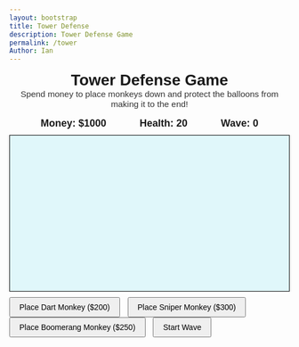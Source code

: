 ```yaml
---
layout: bootstrap
title: Tower Defense
description: Tower Defense Game
permalink: /tower
Author: Ian
---
```



<meta charset="UTF-8" />
<title>BTD6-Inspired Tower Defense</title>
<style>
    body {
    font-family: Arial, sans-serif;
    user-select: none;
    margin: 10px;
    }
    #gameContainer {
    position: relative;
    }
    #gameCanvas {
    border: 1px solid black;
    background: #e0f7fa;
    display: block;
    }
    #controls {
    margin-top: 10px;
    }
    button {
    margin-right: 10px;
    padding: 8px 16px;
    font-size: 14px;
    cursor: pointer;
    }
    #upgradePanel {
    position: absolute;
    background: #fff;
    border: 1px solid #333;
    padding: 10px;
    display: none;
    z-index: 10;
    box-shadow: 2px 2px 5px rgba(0,0,0,0.3);
    }
    #statusBar {
    display: flex;
    justify-content: center;
    align-items: center;
    gap: 40px;
    font-weight: bold;
    font-size: 18px;
    margin-bottom: 10px;
    }
    #moneyDisplay, #healthDisplay, #waveDisplay {
    margin: 0 10px;
    }
    #towerTitle {
    text-align: center;
    font-size: 2em;
    font-weight: bold;
    margin-bottom: 0px;
    }
    #towerDesc {
    text-align: center;
    font-size: 1.1em;
    margin-bottom: 15px;
    color: #333;
    }
</style>

<div id="towerTitle">Tower Defense Game</div>
<div id="towerDesc">Spend money to place monkeys down and protect the balloons from making it to the end!</div>
<div id="statusBar">
  <span id="moneyDisplay">Money: $1000</span>
  <span id="healthDisplay">Health: 20</span>
  <span id="waveDisplay">Wave: 0</span>
</div>

<div id="gameContainer">
  <canvas id="gameCanvas" width="900" height="500"></canvas>

  <div id="upgradePanel">
    <div><button id="upgradeRange">Upgrade Range (+$100)</button></div>
    <div><button id="upgradeDamage">Upgrade Damage (+$100)</button></div>
    <div><button id="sellMonkey">Sell Monkey</button></div>
  </div>
</div>

<div id="controls">
  <button id="placeDart">Place Dart Monkey ($200)</button>
  <button id="placeSniper">Place Sniper Monkey ($300)</button>
  <button id="placeBoomerang">Place Boomerang Monkey ($250)</button>
  <button id="startWaveBtn">Start Wave</button>
</div>

<script>
(() => {
  const canvas = document.getElementById("gameCanvas");
  const ctx = canvas.getContext("2d");
  const moneyDisplay = document.getElementById("moneyDisplay");
  const healthDisplay = document.getElementById("healthDisplay");
  const waveDisplay = document.getElementById("waveDisplay");
  const upgradePanel = document.getElementById("upgradePanel");
  const upgradeRangeBtn = document.getElementById("upgradeRange");
  const upgradeDamageBtn = document.getElementById("upgradeDamage");
  const sellMonkeyBtn = document.getElementById("sellMonkey");
  const startWaveBtn = document.getElementById("startWaveBtn");

  let money = 1000;
  let health = 20;
  let currentWave = 0;
  let waveInProgress = false;
  let balloonsToSpawn = 0;
  let balloonSpawnInterval = null;
  let gameOver = false;

  let placingType = null; // "dart", "sniper", "boomerang"
  let selectedMonkey = null;

  // Path points (longer and more detailed)
  const path = [
    {x: 0, y: 240},
    {x: 120, y: 240},
    {x: 120, y: 100},
    {x: 250, y: 100},
    {x: 250, y: 380},
    {x: 400, y: 380},
    {x: 400, y: 180},
    {x: 550, y: 180},
    {x: 550, y: 420},
    {x: 700, y: 420},
    {x: 700, y: 120},
    {x: 850, y: 120},
    {x: 900, y: 120}
  ];

  // Utility distance function
  function dist(x1, y1, x2, y2) {
    return Math.sqrt((x1 - x2)**2 + (y1 - y2)**2);
  }

  // Monkey Base Class
  class Monkey {
    constructor(x, y, price) {
      this.x = x;
      this.y = y;
      this.range = 100;
      this.damage = 1;
      this.price = price;
      this.fireRate = 60; // frames between shots
      this.fireCooldown = 0;
      this.selected = false;
      this.type = "base";
    }
    draw() {
      ctx.save();
      ctx.translate(this.x, this.y);
      ctx.fillStyle = this.selected ? "yellow" : "orange";
      ctx.beginPath();
      ctx.arc(0, 0, 15, 0, Math.PI * 2);
      ctx.fill();
      ctx.fillStyle = "black";
      ctx.font = "12px Arial";
      ctx.textAlign = "center";
      ctx.fillText(this.type.charAt(0).toUpperCase(), 0, 5);
      ctx.restore();

      // Draw range circle if selected
      if (this.selected) {
        ctx.beginPath();
        ctx.strokeStyle = "rgba(255, 255, 0, 0.5)";
        ctx.arc(this.x, this.y, this.range, 0, Math.PI * 2);
        ctx.stroke();
      }
    }
    update() {
      if (this.fireCooldown > 0) this.fireCooldown--;
      if (this.fireCooldown === 0) {
        const target = balloons.find(b => dist(this.x, this.y, b.x, b.y) <= this.range);
        if (target) {
          shootProjectile(this, target);
          this.fireCooldown = this.fireRate;
        }
      }
    }
  }

  class DartMonkey extends Monkey {
    constructor(x, y) {
      super(x, y, 200);
      this.type = "dart";
      this.damage = 1;
      this.range = 90;
      this.fireRate = 25; // fast fire
    }
  }

  class SniperMonkey extends Monkey {
    constructor(x, y) {
      super(x, y, 300);
      this.type = "sniper";
      this.damage = 6;
      this.range = 250;
      this.fireRate = 80; // slow fire
    }
    draw() {
      ctx.save();
      ctx.translate(this.x, this.y);
      ctx.fillStyle = this.selected ? "yellow" : "blue";
      ctx.beginPath();
      ctx.rect(-10, -15, 20, 30);
      ctx.fill();
      ctx.fillStyle = "white";
      ctx.font = "14px Arial";
      ctx.textAlign = "center";
      ctx.fillText("S", 0, 6);
      ctx.restore();

      // Draw range circle if selected
      if (this.selected) {
        ctx.beginPath();
        ctx.strokeStyle = "rgba(0, 0, 255, 0.4)";
        ctx.arc(this.x, this.y, this.range, 0, Math.PI * 2);
        ctx.stroke();
      }
    }
  }

  class BoomerangMonkey extends Monkey {
    constructor(x, y) {
      super(x, y, 250);
      this.type = "boomerang";
      this.damage = 2;
      this.range = 140;
      this.fireRate = 45; // medium fire
    }
    draw() {
      ctx.save();
      ctx.translate(this.x, this.y);
      ctx.fillStyle = this.selected ? "yellow" : "green";
      ctx.beginPath();
      ctx.moveTo(-10, 0);
      ctx.lineTo(0, -15);
      ctx.lineTo(10, 0);
      ctx.lineTo(0, 15);
      ctx.closePath();
      ctx.fill();
      ctx.fillStyle = "white";
      ctx.font = "14px Arial";
      ctx.textAlign = "center";
      ctx.fillText("B", 0, 6);
      ctx.restore();

      // Draw range circle if selected
      if (this.selected) {
        ctx.beginPath();
        ctx.strokeStyle = "rgba(0, 255, 0, 0.4)";
        ctx.arc(this.x, this.y, this.range, 0, Math.PI * 2);
        ctx.stroke();
      }
    }
    shoot(target) {
      // Hit up to 3 balloons in a row within range
      const pierce = 3;
      const inRange = balloons.filter(b => dist(this.x, this.y, b.x, b.y) <= this.range && !b.isPopped);
      if (inRange.length > 0) {
        for (let i = 0; i < Math.min(pierce, inRange.length); i++) {
          shootProjectile(this, inRange[i]);
        }
      }
    }
  }

  // Store base HP for each balloon type
  const BASE_BALLOON_HP = {
    red: 3,
    blue: 6,
    green: 10,
    gray: 5
  };

  // Balloon class with different types and HP
  class Balloon {
    constructor(type) {
      this.type = type;
      this.x = path[0].x;
      this.y = path[0].y;
      this.pathIndex = 0;

      // Double HP every wave (wave 1 = x2, wave 2 = x4, etc.)
      const hpMultiplier = Math.pow(2, Math.max(0, currentWave - 1));
      if (type === "red") {
        this.hp = BASE_BALLOON_HP.red * hpMultiplier;
        this.maxHp = this.hp;
        this.color = "red";
        this.reward = 100;
        this.speed = (1 + currentWave * 0.1) * 3;
      } else if (type === "blue") {
        this.hp = BASE_BALLOON_HP.blue * hpMultiplier;
        this.maxHp = this.hp;
        this.color = "blue";
        this.reward = 150;
        this.speed = (1 + currentWave * 0.1) * 2;
      } else if (type === "green") {
        this.hp = BASE_BALLOON_HP.green * hpMultiplier;
        this.maxHp = this.hp;
        this.color = "green";
        this.reward = 200;
        this.speed = 1 + currentWave * 0.1;
      } else {
        this.hp = BASE_BALLOON_HP.gray * hpMultiplier;
        this.maxHp = this.hp;
        this.color = "gray";
        this.reward = 100;
        this.speed = 1 + currentWave * 0.1;
      }
      this.radius = 12;
      this.isPopped = false;
    }
    update() {
      if (this.pathIndex >= path.length - 1) return false; // reached end

      // Move toward next path point
      const target = path[this.pathIndex + 1];
      const dx = target.x - this.x;
      const dy = target.y - this.y;
      const distToTarget = Math.sqrt(dx*dx + dy*dy);
      if (distToTarget < this.speed) {
        this.x = target.x;
        this.y = target.y;
        this.pathIndex++;
      } else {
        this.x += (dx / distToTarget) * this.speed;
        this.y += (dy / distToTarget) * this.speed;
      }
      return true;
    }
    draw() {
      ctx.beginPath();
      ctx.fillStyle = this.color;
      ctx.strokeStyle = "black";
      ctx.lineWidth = 2;
      ctx.arc(this.x, this.y, this.radius, 0, Math.PI * 2);
      ctx.fill();
      ctx.stroke();

      // Draw HP bar above balloon
      ctx.fillStyle = "black";
      ctx.fillRect(this.x - this.radius, this.y - this.radius - 10, this.radius * 2, 5);
      ctx.fillStyle = "lime";
      ctx.fillRect(
        this.x - this.radius,
        this.y - this.radius - 10,
        this.radius * 2 * (this.hp / this.maxHp),
        5
      );
    }
  }

  // Projectile class
  class Projectile {
    constructor(monkey, target) {
      this.x = monkey.x;
      this.y = monkey.y;
      this.target = target;
      this.speed = 8;
      this.damage = monkey.damage;
      this.radius = 4;
      this.type = monkey.type;
      this.isExpired = false;
    }
    update() {
      if (this.target.isPopped) {
        this.isExpired = true;
        return;
      }
      const dx = this.target.x - this.x;
      const dy = this.target.y - this.y;
      const distToTarget = Math.sqrt(dx*dx + dy*dy);
      if (distToTarget < this.speed) {
        this.x = this.target.x;
        this.y = this.target.y;
        this.hitTarget();
        this.isExpired = true;
      } else {
        this.x += (dx / distToTarget) * this.speed;
        this.y += (dy / distToTarget) * this.speed;
      }
    }
    hitTarget() {
      this.target.hp -= this.damage;
      if (this.target.hp <= 0) {
        this.target.isPopped = true;
        money += this.target.reward;
        updateMoneyDisplay();
      }
    }
    draw() {
      ctx.beginPath();
      ctx.fillStyle = this.type === "sniper" ? "purple" : "black";
      ctx.arc(this.x, this.y, this.radius, 0, Math.PI * 2);
      ctx.fill();
    }
  }

  let monkeys = [];
  let balloons = [];
  let projectiles = [];

  // Place monkey on valid location
  function placeMonkey(type, x, y) {
    if (money < (type === "dart" ? 200 : type === "sniper" ? 300 : 250)) return false;

    // Check spacing: must be >= 50 pixels away from all other monkeys
    for (const m of monkeys) {
      if (dist(x, y, m.x, m.y) < 50) {
        alert("Too close to another monkey!");
        return false;
      }
    }
    // Check not on path (within 30 pixels of path line points)
    for (let i = 0; i < path.length -1; i++) {
      const a = path[i];
      const b = path[i+1];
      // Calculate distance from point to segment
      if (pointLineDist({x,y}, a, b) < 30) {
        alert("Cannot place on the path!");
        return false;
      }
    }

    let newMonkey;
    if (type === "dart") newMonkey = new DartMonkey(x, y);
    else if (type === "sniper") newMonkey = new SniperMonkey(x, y);
    else if (type === "boomerang") newMonkey = new BoomerangMonkey(x, y);
    else return false;

    monkeys.push(newMonkey);
    money -= newMonkey.price;
    updateMoneyDisplay();
    return true;
  }

  // Distance from point p to line segment ab
  function pointLineDist(p, a, b) {
    const A = p.x - a.x;
    const B = p.y - a.y;
    const C = b.x - a.x;
    const D = b.y - a.y;

    const dot = A * C + B * D;
    const len_sq = C * C + D * D;
    let param = -1;
    if (len_sq !== 0) param = dot / len_sq;

    let xx, yy;

    if (param < 0) {
      xx = a.x;
      yy = a.y;
    } else if (param > 1) {
      xx = b.x;
      yy = b.y;
    } else {
      xx = a.x + param * C;
      yy = a.y + param * D;
    }

    const dx = p.x - xx;
    const dy = p.y - yy;
    return Math.sqrt(dx * dx + dy * dy);
  }

  // Shoot projectile from monkey to target balloon
  function shootProjectile(monkey, balloon) {
    projectiles.push(new Projectile(monkey, balloon));
  }

  // Update money display text
  function updateMoneyDisplay() {
    moneyDisplay.textContent = `Money: $${money}`;
  }
  // Update health display text
  function updateHealthDisplay() {
    healthDisplay.textContent = `Health: ${health}`;
  }
  // Update wave display text
  function updateWaveDisplay() {
    waveDisplay.textContent = `Wave: ${currentWave}`;
  }

  // Start wave spawning balloons
  function startWave() {
    if (waveInProgress || gameOver) return;
    waveInProgress = true;
    startWaveBtn.disabled = true;

    currentWave++;
    updateWaveDisplay();
    // Increase difficulty: 10 + (currentWave-1)*10
    balloonsToSpawn = 10 + (currentWave - 1) * 10;

    balloonSpawnInterval = setInterval(() => {
      if (balloonsToSpawn <= 0) {
        clearInterval(balloonSpawnInterval);
        balloonSpawnInterval = null;
        waveInProgress = false;
        startWaveBtn.disabled = false;
        return;
      }
      balloonsToSpawn--;
      spawnBalloon();
    }, 700);
  }

  // Spawn balloon by wave difficulty (random types)
  function spawnBalloon() {
    let typeChance = Math.random();
    let type;
    if (typeChance < 0.6) type = "red";
    else if (typeChance < 0.85) type = "blue";
    else type = "green";
    balloons.push(new Balloon(type));
  }

  // Upgrade selected monkey range or damage
  function upgradeSelectedMonkey(type) {
    if (!selectedMonkey) return;

    if (money < 100) {
      alert("Not enough money to upgrade!");
      return;
    }
    if (type === "range") {
      selectedMonkey.range += 20;
      money -= 100;
    } else if (type === "damage") {
      selectedMonkey.damage += 1;
      money -= 100;
    }
    updateMoneyDisplay();
  }

  // Sell selected monkey
  function sellSelectedMonkey() {
    if (!selectedMonkey) return;
    money += Math.floor(selectedMonkey.price / 2);
    monkeys = monkeys.filter(m => m !== selectedMonkey);
    selectedMonkey = null;
    hideUpgradePanel();
    updateMoneyDisplay();
  }

  // Show upgrade panel near monkey
  function showUpgradePanel(monkey) {
    selectedMonkey = monkey;
    // Position upgrade panel near monkey but keep it inside canvas container
    const rect = canvas.getBoundingClientRect();
    const containerRect = document.getElementById("gameContainer").getBoundingClientRect();

    upgradePanel.style.left = (monkey.x + rect.left - containerRect.left + 20) + "px";
    upgradePanel.style.top = (monkey.y + rect.top - containerRect.top - 40) + "px";
    upgradePanel.style.display = "block";
  }

  function hideUpgradePanel() {
    upgradePanel.style.display = "none";
    selectedMonkey = null;
  }

  // Main update function
  function update() {
    if (gameOver) return;
    // Update monkeys
    monkeys.forEach(m => m.update());

    // Update balloons
    balloons = balloons.filter(b => !b.isPopped);
    balloons = balloons.filter(b => {
      const alive = b.update();
      if (!alive) {
        // Balloon reached end - lose 1 health
        health -= 1;
        updateHealthDisplay();
        if (health <= 0 && !gameOver) {
          health = 0;
          updateHealthDisplay();
          gameOver = true;
          setTimeout(() => {
            alert("Game Over! You lost all your health.");
          }, 100);
        }
      }
      return alive;
    });

    // Update projectiles
    projectiles = projectiles.filter(p => !p.isExpired);
    projectiles.forEach(p => p.update());
  }

  // Main draw function
  function draw() {
    ctx.clearRect(0, 0, canvas.width, canvas.height);

    // Draw path as thick gray line
    ctx.beginPath();
    ctx.lineWidth = 20;
    ctx.strokeStyle = "#bbb";
    ctx.lineJoin = "round";
    ctx.moveTo(path[0].x, path[0].y);
    for (let i = 1; i < path.length; i++) {
      ctx.lineTo(path[i].x, path[i].y);
    }
    ctx.stroke();

    // Draw monkeys
    monkeys.forEach(m => m.draw());

    // Draw balloons
    balloons.forEach(b => b.draw());

    // Draw projectiles
    projectiles.forEach(p => p.draw());
  }

  // Game loop
  function gameLoop() {
    update();
    draw();
    requestAnimationFrame(gameLoop);
  }

  // Button handlers
  document.getElementById("placeDart").onclick = () => {
    if (gameOver) return;
    placingType = "dart";
    hideUpgradePanel();
  };
  document.getElementById("placeSniper").onclick = () => {
    if (gameOver) return;
    placingType = "sniper";
    hideUpgradePanel();
  };
  document.getElementById("placeBoomerang").onclick = () => {
    if (gameOver) return;
    placingType = "boomerang";
    hideUpgradePanel();
  };
  startWaveBtn.onclick = () => {
    if (gameOver) return;
    startWave();
    hideUpgradePanel();
  };

  upgradeRangeBtn.onclick = () => {
    upgradeSelectedMonkey("range");
  };
  upgradeDamageBtn.onclick = () => {
    upgradeSelectedMonkey("damage");
  };
  sellMonkeyBtn.onclick = () => {
    sellSelectedMonkey();
  };

  // Canvas click handler for placing or selecting monkeys
  canvas.addEventListener("click", (e) => {
    if (gameOver) return;
    const rect = canvas.getBoundingClientRect();
    const clickX = e.clientX - rect.left;
    const clickY = e.clientY - rect.top;

    if (placingType) {
      const placed = placeMonkey(placingType, clickX, clickY);
      if (placed) {
        placingType = null; // reset placing mode after placement
      }
      return;
    }

    // Check if click on monkey for selection
    let clickedOnMonkey = false;
    for (const m of monkeys) {
      if (dist(clickX, clickY, m.x, m.y) <= 20) {
        // Select this monkey
        monkeys.forEach(monkey => monkey.selected = false);
        m.selected = true;
        showUpgradePanel(m);
        clickedOnMonkey = true;
        break;
      }
    }

    if (!clickedOnMonkey) {
      // Clicked outside monkeys => deselect all
      monkeys.forEach(monkey => monkey.selected = false);
      hideUpgradePanel();
    }
  });

  // Initial draw and start game loop
  updateMoneyDisplay();
  updateHealthDisplay();
  updateWaveDisplay();
  requestAnimationFrame(gameLoop);

})();
</script>


<script>
// filepath: /home/kasm-user/nighthawk/GenomeGamersFrontend/navigation/Worlds/world0.md
// ...existing code...

// --- Background Music ---
const music = new Audio('{{site.baseurl}}/assets/audio/17gcnpeachbeach.mp3'); // Change path as needed
music.loop = true;
music.volume = 0.5;

// Play music after first user interaction (required by browsers)
function startMusicOnce() {
  music.play().catch(() => {});
  window.removeEventListener('click', startMusicOnce);
  window.removeEventListener('keydown', startMusicOnce);
}
window.addEventListener('click', startMusicOnce);
window.addEventListener('keydown', startMusicOnce);
</script>